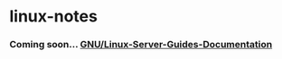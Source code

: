 # linux-notes
### Coming soon... [GNU/Linux-Server-Guides-Documentation](https://dl.dropboxusercontent.com/u/65211911/linuxnotes/index.html)
